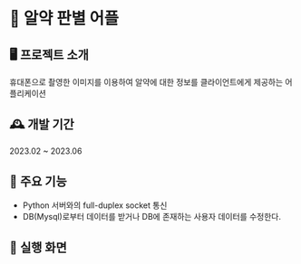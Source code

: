 # :pushpin: 알약 판별 어플 

## 🖥️ 프로젝트 소개
휴대폰으로 촬영한 이미지를 이용하여 알약에 대한 정보를 클라이언트에게 제공하는 어플리케이션
<br>

## 🕰️ 개발 기간
2023.02 ~ 2023.06
<br>

## 🔧 주요 기능 
- Python 서버와의 full-duplex socket 통신 
- DB(Mysql)로부터 데이터를 받거나 DB에 존재하는 사용자 데이터를 수정한다.

## 📱 실행 화면 

